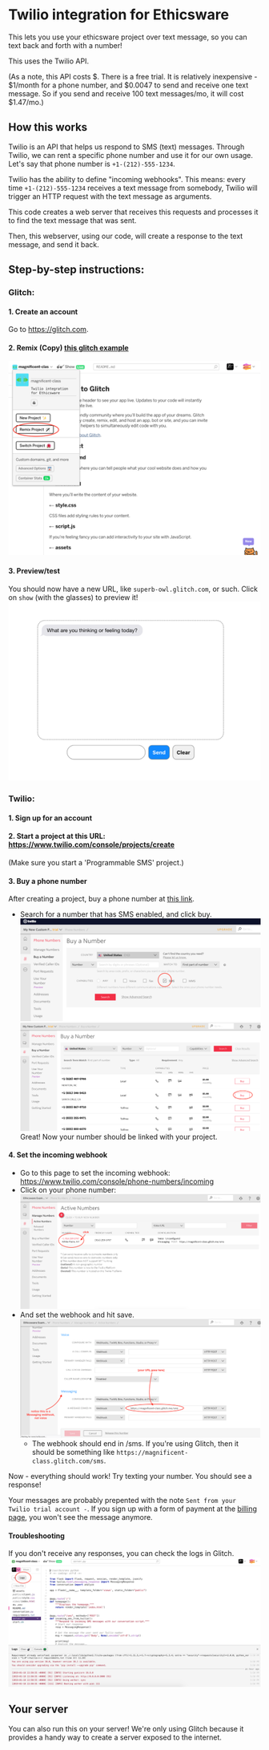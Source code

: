 Twilio integration for Ethicsware
=======================================

This lets you use your ethicsware project over text message, so you can text back and forth with a number!

This uses the Twilio API. 

(As a note, this API costs $. There is a free trial. 
It is relatively inexpensive - $1/month for a phone number, and $0.0047 to send and receive one text message. So if you send and receive 100 text messages/mo, it will cost $1.47/mo.)

## How this works

Twilio is an API that helps us respond to SMS (text) messages. Through Twilio, we can rent a specific phone number and use it for our own usage. Let's say that phone number is `+1-(212)-555-1234`.

Twilio has the ability to define "incoming webhooks". This means: every time `+1-(212)-555-1234` receives a text message from somebody, Twilio will trigger an HTTP request with the text message as arguments.

This code creates a web server that receives this requests and processes it to find the text message that was sent. 

Then, this webserver, using our code, will create a response to the text message, and send it back.

## Step-by-step instructions:

### Glitch:
#### 1. Create an account
Go to https://glitch.com.
#### 2. Remix (Copy) [this glitch example](https://glitch.com/edit/#!/magnificent-class)
![remix_screenshot](https://github.com/dantaeyoung/Ethicsware/blob/master/imgs/glitch_1_remix.png)
#### 3. Preview/test
You should now have a new URL, like `superb-owl.glitch.com`, or such. Click on `show` (with the glasses) to preview it!
![remix_screenshot](https://github.com/dantaeyoung/Ethicsware/blob/master/imgs/glitch_2_show.png)

### Twilio:
#### 1. Sign up for an account
#### 2. Start a project at this URL: https://www.twilio.com/console/projects/create
(Make sure you start a 'Programmable SMS' project.)
#### 3. Buy a phone number
After creating a project, buy a phone number at [this link](https://www.twilio.com/console/phone-numbers/search).
  - Search for a number that has SMS enabled, and click buy.
  ![imgs/twilio_2_search](https://github.com/dantaeyoung/Ethicsware/blob/master/imgs/twilio_2_search.png)
  ![imgs/twilio_3_buy](https://github.com/dantaeyoung/Ethicsware/blob/master/imgs/twilio_3_buy.png)
  Great! Now your number should be linked with your project.
#### 4. Set the incoming webhook
  - Go to this page to set the incoming webhook: https://www.twilio.com/console/phone-numbers/incoming
  - Click on your phone number:
  ![imgs/twilio_4_clicknumber](https://github.com/dantaeyoung/Ethicsware/blob/master/imgs/twilio_4_clicknumber.png)
  - And set the webhook and hit save.
  ![imgs/twilio_5_setwebhook](https://github.com/dantaeyoung/Ethicsware/blob/master/imgs/twilio_5_setwebhook.png)
    - The webhook should end in /sms. If you're using Glitch, then it should be something like `https://magnificent-class.glitch.com/sms`.
  
Now - everything should work! Try texting your number. You should see a response!

Your messages are probably prepented with the note `Sent from your Twilio trial account -`.
If you sign up with a form of payment at the [billing page](https://www.twilio.com/console/billing), you won't see the message anymore.

#### Troubleshooting

If you don't receive any responses, you can check the logs in Glitch.
 ![imgs/glitch_logs](https://github.com/dantaeyoung/Ethicsware/blob/master/imgs/glitch_logs.png)

## Your server

You can also run this on your server! We're only using Glitch because it provides a handy way to create a server exposed to the internet.
